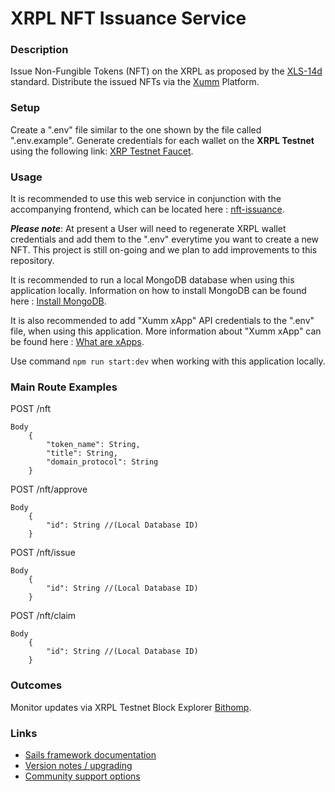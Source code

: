 # XRPL NFT Issuance Service


### Description

Issue Non-Fungible Tokens (NFT) on the XRPL as proposed by the [XLS-14d](https://github.com/XRPLF/XRPL-Standards/discussions/30) standard. Distribute the issued NFTs via the [Xumm](https://xumm.readme.io/docs/introduction) Platform. 


### Setup

Create a ".env" file similar to the one shown by the file called ".env.example". Generate credentials for each wallet on the **XRPL Testnet** using the following link: [XRP Testnet Faucet](https://xrpl.org/xrp-testnet-faucet.html).


### Usage

It is recommended to use this web service in conjunction with the accompanying frontend, which can be located here : [nft-issuance](https://github.com/Vivid-IOV-Labs/nft-issuance-frontend).

**_Please note_**: At present a User will need to regenerate XRPL wallet credentials and add them to the ".env" everytime you want to create a new NFT. This project is still on-going and we plan to add improvements to this repository.

It is recommended to run a local MongoDB database when using this application locally. Information on how to install MongoDB can be found here : [Install MongoDB](https://docs.mongodb.com/guides/server/install/).

It is also recommended to add "Xumm xApp" API credentials to the ".env" file, when using this application. More information about "Xumm xApp" can be found here : [What are xApps](https://xumm.readme.io/docs/what-are-xapps).

Use command ```npm run start:dev``` when working with this application locally. 


### Main Route Examples

POST /nft

    Body
        {
            "token_name": String,
            "title": String,
            "domain_protocol": String
        }


POST /nft/approve

    Body
        {
            "id": String //(Local Database ID)
        }


POST /nft/issue

    Body
        {
            "id": String //(Local Database ID)
        }


POST /nft/claim

    Body
        {
            "id": String //(Local Database ID)
        }


### Outcomes

Monitor updates via XRPL Testnet Block Explorer [Bithomp](https://test.bithomp.com).


### Links

+ [Sails framework documentation](https://sailsjs.com/get-started)
+ [Version notes / upgrading](https://sailsjs.com/documentation/upgrading)
+ [Community support options](https://sailsjs.com/support)
